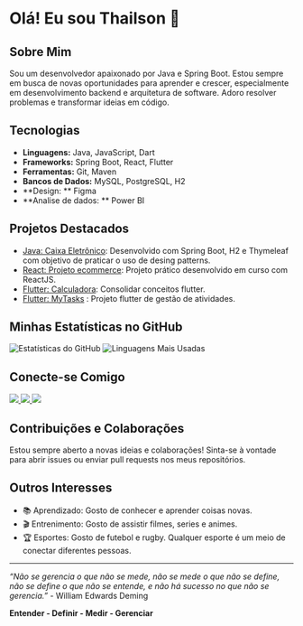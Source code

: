 # Olá! Eu sou Thailson 👋

## Sobre Mim
Sou um desenvolvedor apaixonado por Java e Spring Boot. Estou sempre em busca de novas oportunidades para aprender e crescer, especialmente em desenvolvimento backend e arquitetura de software. Adoro resolver problemas e transformar ideias em código.

## Tecnologias
- **Linguagens:** Java, JavaScript, Dart
- **Frameworks:** Spring Boot, React, Flutter
- **Ferramentas:** Git, Maven
- **Bancos de Dados:** MySQL, PostgreSQL, H2
- **Design: ** Figma
- **Analise de dados: ** Power BI

## Projetos Destacados
- [Java: Caixa Eletrônico](https://github.com/thailsonAlmeida/spring_boot_caixapro): Desenvolvido com Spring Boot, H2 e Thymeleaf com objetivo de praticar o uso de desing patterns.
- [React: Projeto ecommerce](https://github.com/thailsonAlmeida/react-desafio-projeto-estruturado.git): Projeto prático desenvolvido em curso com ReactJS.
- [Flutter: Calculadora](https://github.com/thailsonAlmeida/calculadora_flutter): Consolidar conceitos flutter.
- [Flutter: MyTasks](https://github.com/thailsonAlmeida/flutter_my_tasks.git) : Projeto flutter de gestão de atividades.


## Minhas Estatísticas no GitHub
![Estatísticas do GitHub](https://github-readme-stats.vercel.app/api?username=thailsonAlmeida&show_icons=true&theme=ayu-mirage)
![Linguagens Mais Usadas](https://github-readme-stats.vercel.app/api/top-langs/?username=thailsonAlmeida&layout=compact&theme=ayu-mirage)

## Conecte-se Comigo
<div>  
  <a href="https://www.linkedin.com/in/thailsonalmeida/" target="_blank">
    <img src="https://img.shields.io/badge/-LinkedIn-%230077B5?style=for-the-badge&logo=linkedin&logoColor=white">
  </a>   
  <a href = "mailto:thailson.aguia@gmail.com" target="_blank">
    <img src="https://img.shields.io/badge/-Gmail-%23333?style=for-the-badge&logo=gmail&logoColor=white" >
  </a>
  <a href="https://www.instagram.com/thailsonpro" target="_blank">
    <img src="https://img.shields.io/badge/-Instagram-%23E4405F?style=for-the-badge&logo=instagram&logoColor=white">
  </a>
</div>

## Contribuições e Colaborações
Estou sempre aberto a novas ideias e colaborações! Sinta-se à vontade para abrir issues ou enviar pull requests nos meus repositórios.

## Outros Interesses
- 📚 Aprendizado: Gosto de conhecer e aprender coisas novas.
- 🎬 Entrenimento: Gosto de assistir filmes, series e animes.
- 🏆 Esportes: Gosto de futebol e rugby. Qualquer esporte é um meio de conectar diferentes pessoas.

---
*“Não se gerencia o que não se mede, não se mede o que não se define, não se define o que não se entende, e não há sucesso no que não se gerencia.”* -  William Edwards Deming

**Entender - Definir - Medir - Gerenciar**

